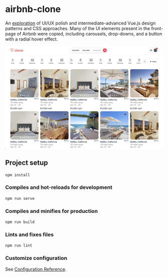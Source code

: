 # airbnb-clone

An [exploration](https://airbnb-clone-1yhq.onrender.com/) of UI/UX polish and intermediate-advanced Vue.js design patterns and CSS approaches. Many of the UI elements present in the front-page of Airbnb were copied, including carousels, drop-downs, and a button with a radial hover
effect.

![Screenshot of the website in desktop view](src/assets/screenshots/Desktop-Screenshot-1.jpg)

## Project setup

```
npm install
```

### Compiles and hot-reloads for development

```
npm run serve
```

### Compiles and minifies for production

```
npm run build
```

### Lints and fixes files

```
npm run lint
```

### Customize configuration

See [Configuration Reference](https://cli.vuejs.org/config/).

